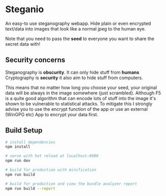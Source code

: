 # Steganio

An easy-to use steganography webapp.
Hide plain or even encrypted text/data into images that look like a normal jpeg to the human eye.

Note that you need to pass the **seed** to everyone you want to share the secret data with!

## Security concerns

Steganography is **obscurity**. It can only hide stuff from __humans__ 
Cryptography is **security** it also aim to hide stuff from computers.

This means that no matter how long you choose your seed, your original data will be always in the image somewhere (just scrambled). Although F5 is a quite good algorithm that can encode lots of stuff into the image it's shown to be vulnerable to statistical attacks.
To mitigate this I strongly advise you to use the encrypt function of the app or use an external (WinGPG etc) App to encrypt your data first.

## Build Setup

``` bash
# install dependencies
npm install

# serve with hot reload at localhost:8080
npm run dev

# build for production with minification
npm run build

# build for production and view the bundle analyzer report
npm run build --report
```